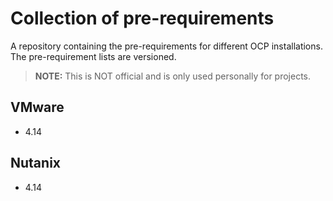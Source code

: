 # Collection of pre-requirements
A repository containing the pre-requirements for different OCP installations. The pre-requirement lists are versioned.

> **NOTE:** This is NOT official and is only used personally for projects.

## VMware
* 4.14

## Nutanix
* 4.14
